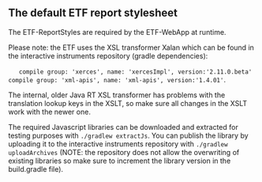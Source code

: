 ## The default ETF report stylesheet

The ETF-ReportStyles are required by the ETF-WebApp at runtime.

Please note: the ETF uses the XSL transformer Xalan which can be found in the
interactive instruments repository (gradle dependencies):

`   compile group: 'xerces', name: 'xercesImpl', version:'2.11.0.beta'`
`    compile group: 'xml-apis', name: 'xml-apis', version:'1.4.01' `.

The internal, older Java RT XSL transformer has problems with the translation 
lookup keys in the XSLT, so make sure all changes in the XSLT work with the
newer one.

The required Javascript libraries can be downloaded and extracted for testing
purposes with `./gradlew extractJs`.
You can publish the library by uploading it to the interactive instruments 
repository with `./gradlew uploadArchives` (NOTE: the repository does not allow
the overwriting of existing libraries so make sure to increment the library 
version in the build.gradle file).